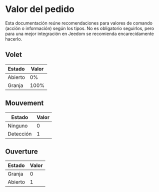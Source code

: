 # Valor del pedido

Esta documentación reúne recomendaciones para valores de comando (acción o información) según los tipos. No es obligatorio seguirlos, pero para una mejor integración en Jeedom se recomienda encarecidamente hacerlo.

## Volet

| Estado            | Valor        |
| --------------- | ------------- |
| Abierto          |   0%          |
| Granja           | 100%          |

## Mouvement

| Estado            | Valor        |
| --------------- | ------------- |
| Ninguno           | 0             |
| Detección       | 1             |

## Ouverture

| Estado            | Valor        |
| --------------- | ------------- |
| Granja           | 0             |
| Abierto          | 1             |
